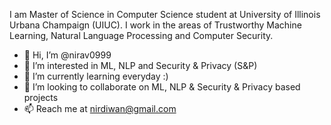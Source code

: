 I am Master of Science in Computer Science student at University of Illinois Urbana Champaign (UIUC). I work in the areas of Trustworthy Machine Learning, Natural Language Processing and Computer Security.

- 👋 Hi, I’m @nirav0999
- 👀 I’m interested in ML, NLP and Security & Privacy (S&P)
- 🌱 I’m currently learning everyday :)
- 💞️ I’m looking to collaborate on ML, NLP & Security & Privacy based projects
- 📫 Reach me at nirdiwan@gmail.com

<!---
nirav0999/nirav0999 is a ✨ special ✨ repository because its `README.md` (this file) appears on your GitHub profile.
You can click the Preview link to take a look at your changes.
--->
